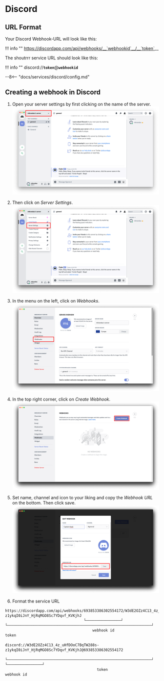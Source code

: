 # Discord

## URL Format

Your Discord Webhook-URL will look like this:

!!! info ""
    https://discordapp.com/api/webhooks/__`webhookid`__/__`token`__  

The shoutrrr service URL should look like this:  

!!! info ""
    discord://__`token`__@__`webhookid`__

--8<-- "docs/services/discord/config.md"

## Creating a webhook in Discord

1. Open your server settings by first clicking on the name of the server.
![Screenshot 1](discord/sc-1.png)

2. Then click on *Server Settings*.
![Screenshot 2](discord/sc-2.png)

3. In the menu on the left, click on *Webhooks*.
![Screenshot 3](discord/sc-3.png)

4. In the top right corner, click on *Create Webhook*.
![Screenshot 4](discord/sc-4.png)

5. Set name, channel and icon to your liking and copy the *Webhook URL* on the bottom. Then click save.
![Screenshot 5](discord/sc-5.png)

6. Format the service URL
```
https://discordapp.com/api/webhooks/693853386302554172/W3dE2OZz4C13_4z_uHfDOoC7BqTW288s-z1ykqI0iJnY_HjRqMGO8Sc7YDqvf_KVKjhJ
                                    └────────────────┘ └──────────────────────────────────────────────────────────────────┘
                                        webhook id                                    token

discord://W3dE2OZz4C13_4z_uHfDOoC7BqTW288s-z1ykqI0iJnY_HjRqMGO8Sc7YDqvf_KVKjhJ@693853386302554172
          └──────────────────────────────────────────────────────────────────┘ └────────────────┘
                                          token                                    webhook id
```
